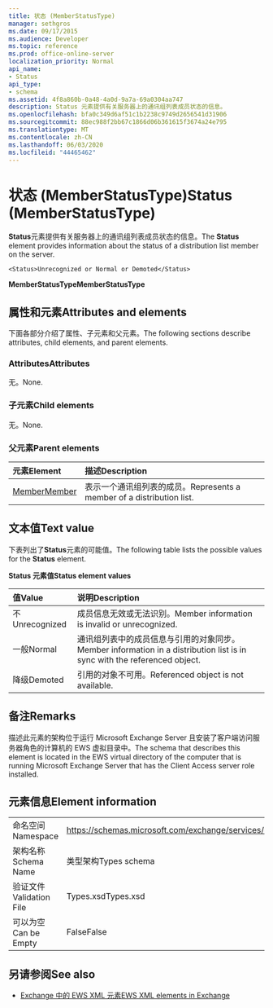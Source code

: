 ```yaml
---
title: 状态 (MemberStatusType)
manager: sethgros
ms.date: 09/17/2015
ms.audience: Developer
ms.topic: reference
ms.prod: office-online-server
localization_priority: Normal
api_name:
- Status
api_type:
- schema
ms.assetid: 4f8a860b-0a48-4a0d-9a7a-69a0304aa747
description: Status 元素提供有关服务器上的通讯组列表成员状态的信息。
ms.openlocfilehash: bfa0c349d6af51c1b2238c9749d2656541d31906
ms.sourcegitcommit: 88ec988f2bb67c1866d06b361615f3674a24e795
ms.translationtype: MT
ms.contentlocale: zh-CN
ms.lasthandoff: 06/03/2020
ms.locfileid: "44465462"
---
```

# <a name="status-memberstatustype"></a><span data-ttu-id="c9c4f-103">状态 (MemberStatusType)</span><span class="sxs-lookup"><span data-stu-id="c9c4f-103">Status (MemberStatusType)</span></span>

<span data-ttu-id="c9c4f-104">**Status**元素提供有关服务器上的通讯组列表成员状态的信息。</span><span class="sxs-lookup"><span data-stu-id="c9c4f-104">The **Status** element provides information about the status of a distribution list member on the server.</span></span> 
  
```
<Status>Unrecognized or Normal or Demoted</Status>
```

 <span data-ttu-id="c9c4f-105">**MemberStatusType**</span><span class="sxs-lookup"><span data-stu-id="c9c4f-105">**MemberStatusType**</span></span>
## <a name="attributes-and-elements"></a><span data-ttu-id="c9c4f-106">属性和元素</span><span class="sxs-lookup"><span data-stu-id="c9c4f-106">Attributes and elements</span></span>

<span data-ttu-id="c9c4f-107">下面各部分介绍了属性、子元素和父元素。</span><span class="sxs-lookup"><span data-stu-id="c9c4f-107">The following sections describe attributes, child elements, and parent elements.</span></span>
  
### <a name="attributes"></a><span data-ttu-id="c9c4f-108">Attributes</span><span class="sxs-lookup"><span data-stu-id="c9c4f-108">Attributes</span></span>

<span data-ttu-id="c9c4f-109">无。</span><span class="sxs-lookup"><span data-stu-id="c9c4f-109">None.</span></span>
  
### <a name="child-elements"></a><span data-ttu-id="c9c4f-110">子元素</span><span class="sxs-lookup"><span data-stu-id="c9c4f-110">Child elements</span></span>

<span data-ttu-id="c9c4f-111">无。</span><span class="sxs-lookup"><span data-stu-id="c9c4f-111">None.</span></span>
  
### <a name="parent-elements"></a><span data-ttu-id="c9c4f-112">父元素</span><span class="sxs-lookup"><span data-stu-id="c9c4f-112">Parent elements</span></span>

|<span data-ttu-id="c9c4f-113">**元素**</span><span class="sxs-lookup"><span data-stu-id="c9c4f-113">**Element**</span></span>|<span data-ttu-id="c9c4f-114">**描述**</span><span class="sxs-lookup"><span data-stu-id="c9c4f-114">**Description**</span></span>|
|:-----|:-----|
|[<span data-ttu-id="c9c4f-115">Member</span><span class="sxs-lookup"><span data-stu-id="c9c4f-115">Member</span></span>](member-ex15websvcsotherref.md) <br/> |<span data-ttu-id="c9c4f-116">表示一个通讯组列表的成员。</span><span class="sxs-lookup"><span data-stu-id="c9c4f-116">Represents a member of a distribution list.</span></span>  <br/> |
   
## <a name="text-value"></a><span data-ttu-id="c9c4f-117">文本值</span><span class="sxs-lookup"><span data-stu-id="c9c4f-117">Text value</span></span>

<span data-ttu-id="c9c4f-118">下表列出了**Status**元素的可能值。</span><span class="sxs-lookup"><span data-stu-id="c9c4f-118">The following table lists the possible values for the **Status** element.</span></span> 
  
<span data-ttu-id="c9c4f-119">**Status 元素值**</span><span class="sxs-lookup"><span data-stu-id="c9c4f-119">**Status element values**</span></span>

|<span data-ttu-id="c9c4f-120">**值**</span><span class="sxs-lookup"><span data-stu-id="c9c4f-120">**Value**</span></span>|<span data-ttu-id="c9c4f-121">**说明**</span><span class="sxs-lookup"><span data-stu-id="c9c4f-121">**Description**</span></span>|
|:-----|:-----|
|<span data-ttu-id="c9c4f-122">不</span><span class="sxs-lookup"><span data-stu-id="c9c4f-122">Unrecognized</span></span>  <br/> |<span data-ttu-id="c9c4f-123">成员信息无效或无法识别。</span><span class="sxs-lookup"><span data-stu-id="c9c4f-123">Member information is invalid or unrecognized.</span></span>  <br/> |
|<span data-ttu-id="c9c4f-124">一般</span><span class="sxs-lookup"><span data-stu-id="c9c4f-124">Normal</span></span>  <br/> |<span data-ttu-id="c9c4f-125">通讯组列表中的成员信息与引用的对象同步。</span><span class="sxs-lookup"><span data-stu-id="c9c4f-125">Member information in a distribution list is in sync with the referenced object.</span></span>  <br/> |
|<span data-ttu-id="c9c4f-126">降级</span><span class="sxs-lookup"><span data-stu-id="c9c4f-126">Demoted</span></span>  <br/> |<span data-ttu-id="c9c4f-127">引用的对象不可用。</span><span class="sxs-lookup"><span data-stu-id="c9c4f-127">Referenced object is not available.</span></span>  <br/> |
   
## <a name="remarks"></a><span data-ttu-id="c9c4f-128">备注</span><span class="sxs-lookup"><span data-stu-id="c9c4f-128">Remarks</span></span>

<span data-ttu-id="c9c4f-129">描述此元素的架构位于运行 Microsoft Exchange Server 且安装了客户端访问服务器角色的计算机的 EWS 虚拟目录中。</span><span class="sxs-lookup"><span data-stu-id="c9c4f-129">The schema that describes this element is located in the EWS virtual directory of the computer that is running Microsoft Exchange Server that has the Client Access server role installed.</span></span>
  
## <a name="element-information"></a><span data-ttu-id="c9c4f-130">元素信息</span><span class="sxs-lookup"><span data-stu-id="c9c4f-130">Element information</span></span>

|||
|:-----|:-----|
|<span data-ttu-id="c9c4f-131">命名空间</span><span class="sxs-lookup"><span data-stu-id="c9c4f-131">Namespace</span></span>  <br/> |https://schemas.microsoft.com/exchange/services/2006/types  <br/> |
|<span data-ttu-id="c9c4f-132">架构名称</span><span class="sxs-lookup"><span data-stu-id="c9c4f-132">Schema Name</span></span>  <br/> |<span data-ttu-id="c9c4f-133">类型架构</span><span class="sxs-lookup"><span data-stu-id="c9c4f-133">Types schema</span></span>  <br/> |
|<span data-ttu-id="c9c4f-134">验证文件</span><span class="sxs-lookup"><span data-stu-id="c9c4f-134">Validation File</span></span>  <br/> |<span data-ttu-id="c9c4f-135">Types.xsd</span><span class="sxs-lookup"><span data-stu-id="c9c4f-135">Types.xsd</span></span>  <br/> |
|<span data-ttu-id="c9c4f-136">可以为空</span><span class="sxs-lookup"><span data-stu-id="c9c4f-136">Can be Empty</span></span>  <br/> |<span data-ttu-id="c9c4f-137">False</span><span class="sxs-lookup"><span data-stu-id="c9c4f-137">False</span></span>  <br/> |
   
## <a name="see-also"></a><span data-ttu-id="c9c4f-138">另请参阅</span><span class="sxs-lookup"><span data-stu-id="c9c4f-138">See also</span></span>



- [<span data-ttu-id="c9c4f-139">Exchange 中的 EWS XML 元素</span><span class="sxs-lookup"><span data-stu-id="c9c4f-139">EWS XML elements in Exchange</span></span>](ews-xml-elements-in-exchange.md)

